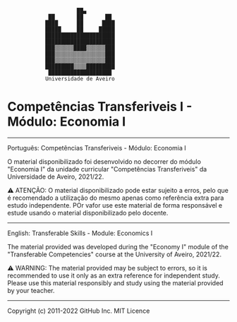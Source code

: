                           ██▄                           
                 ██       ██       ██                  
                ████      ██      ████                 
                █████     ██     █████                 
                ██████████████████████                 
                ██████████████████████                 
                ███▒▒▒▒▒▒████▒▒▒▒▒▒███                 
                ███▒▒▒▒▒▒▒▒▒▒▒▒▒▒▒▒███                 
                ███▒▒▒▒▒▒▒▒▒▒▒▒▒▒▒▒███                 
                █████████▒▒▒▒█████████                 
                 ████████████████████   
                Universidade de Aveiro
# Competências Transferiveis I - Módulo: Economia I
___________________________________________________________________________________________________________________________________________________________
Português: 
Competências Transferiveis - Módulo: Economia I

  O material disponibilizado foi desenvolvido no decorrer do módulo "Economia I" da unidade curricular "Competências Transferiveis" da Universidade de Aveiro, 2021/22. 
  
  ⚠️ ATENÇÃO: O material disponibilizado pode estar sujeito a erros, pelo que é recomendado a utilização do mesmo apenas como referência extra para estudo independente. POr vafor use este material de forma responsável e estude usando o material disponibilizado pelo docente.

___________________________________________________________________________________________________________________________________________________________
English: 
Transferable Skills - Module: Economics I

  The material provided was developed during the "Economy I" module of the "Transferable Competencies" course at the University of Aveiro, 2021/22.
  
  ⚠️ WARNING: The material provided may be subject to errors, so it is recommended to use it only as an extra reference for independent study. Please use this material responsibly and study using the material provided by your teacher.

___________________________________________________________________________________________________________________________________________________________

Copyright (c) 2011-2022 GitHub Inc.
MIT Licence
